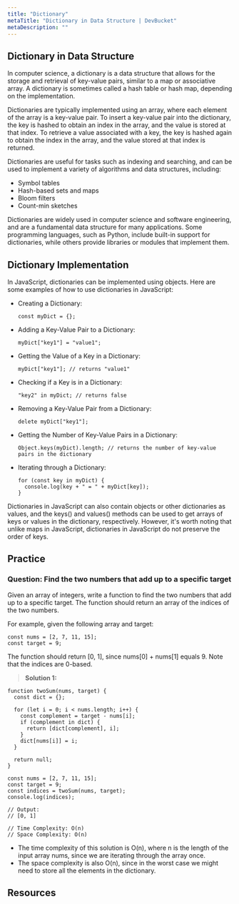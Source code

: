 ```yaml
---
title: "Dictionary"
metaTitle: "Dictionary in Data Structure | DevBucket"
metaDescription: ""
---
```


## Dictionary in Data Structure
In computer science, a dictionary is a data structure that allows for the storage and retrieval of key-value pairs, similar to a map or associative array. A dictionary is sometimes called a hash table or hash map, depending on the implementation.

Dictionaries are typically implemented using an array, where each element of the array is a key-value pair. To insert a key-value pair into the dictionary, the key is hashed to obtain an index in the array, and the value is stored at that index. To retrieve a value associated with a key, the key is hashed again to obtain the index in the array, and the value stored at that index is returned.

Dictionaries are useful for tasks such as indexing and searching, and can be used to implement a variety of algorithms and data structures, including:

- Symbol tables
- Hash-based sets and maps
- Bloom filters
- Count-min sketches

Dictionaries are widely used in computer science and software engineering, and are a fundamental data structure for many applications. Some programming languages, such as Python, include built-in support for dictionaries, while others provide libraries or modules that implement them.

## Dictionary Implementation

In JavaScript, dictionaries can be implemented using objects. Here are some examples of how to use dictionaries in JavaScript:

- Creating a Dictionary:

  ```JS
  const myDict = {};
  ```

- Adding a Key-Value Pair to a Dictionary:

  ```JS
  myDict["key1"] = "value1";
  ```

- Getting the Value of a Key in a Dictionary:

  ```JS
  myDict["key1"]; // returns "value1"
  ```

- Checking if a Key is in a Dictionary:

  ```JS
  "key2" in myDict; // returns false
  ```

- Removing a Key-Value Pair from a Dictionary:

  ```JS
  delete myDict["key1"];
  ```

- Getting the Number of Key-Value Pairs in a Dictionary:

  ```JS
  Object.keys(myDict).length; // returns the number of key-value pairs in the dictionary
  ```

- Iterating through a Dictionary:

  ```JS
  for (const key in myDict) {
    console.log(key + " = " + myDict[key]);
  }
  ```

Dictionaries in JavaScript can also contain objects or other dictionaries as values, and the keys() and values() methods can be used to get arrays of keys or values in the dictionary, respectively. However, it's worth noting that unlike maps in JavaScript, dictionaries in JavaScript do not preserve the order of keys.

## Practice

### Question: Find the two numbers that add up to a specific target

Given an array of integers, write a function to find the two numbers that add up to a specific target. The function should return an array of the indices of the two numbers.

For example, given the following array and target:

```
const nums = [2, 7, 11, 15];
const target = 9;
```

The function should return [0, 1], since nums[0] + nums[1] equals 9. Note that the indices are 0-based.

> **Solution 1:**

```JS
function twoSum(nums, target) {
  const dict = {};

  for (let i = 0; i < nums.length; i++) {
    const complement = target - nums[i];
    if (complement in dict) {
      return [dict[complement], i];
    }
    dict[nums[i]] = i;
  }

  return null;
}

const nums = [2, 7, 11, 15];
const target = 9;
const indices = twoSum(nums, target);
console.log(indices); 

// Output: 
// [0, 1]

// Time Complexity: O(n) 
// Space Complexity: O(n)
```

- The time complexity of this solution is O(n), where n is the length of the input array nums, since we are iterating through the array once. 
- The space complexity is also O(n), since in the worst case we might need to store all the elements in the dictionary.

## Resources
